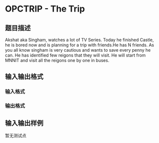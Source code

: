 # OPCTRIP - The Trip

## 题目描述

Akshat aka Singham, watches a lot of TV Series. Today he finished Castle, he is bored now and is planning for a trip with friends.He has N friends. As you all know singham is very cautious and wants to save every penny he can. He has identified few reigons that they will visit. He will start from MNNIT and visit all the reigons one by one in buses.

## 输入输出格式

### 输入格式

### 输出格式

## 输入输出样例

暂无测试点


